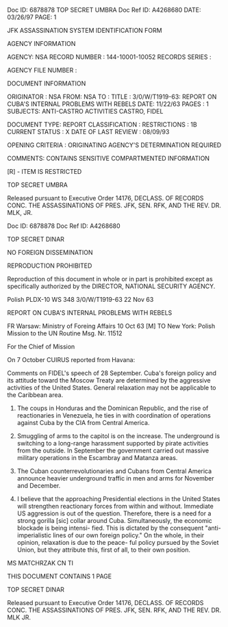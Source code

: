 Doc ID: 6878878
TOP SECRET UMBRA
Doc Ref ID: A4268680
DATE: 03/26/97
PAGE: 1

JFK ASSASSINATION SYSTEM
IDENTIFICATION FORM

AGENCY INFORMATION

AGENCY: NSA
RECORD NUMBER : 144-10001-10052
RECORDS SERIES :

AGENCY FILE NUMBER :

DOCUMENT INFORMATION

ORIGINATOR : NSA
FROM: NSA
TO :
TITLE :
3/0/W/T1919-63: REPORT ON CUBA'S INTERNAL PROBLEMS WITH REBELS
DATE: 11/22/63
PAGES : 1
SUBJECTS:
ANTI-CASTRO ACTIVITIES
CASTRO, FIDEL

DOCUMENT TYPE: REPORT
CLASSIFICATION :
RESTRICTIONS : 1B
CURRENT STATUS : X
DATE OF LAST REVIEW : 08/09/93

OPENING CRITERIA :
ORIGINATING AGENCY'S DETERMINATION REQUIRED

COMMENTS:
CONTAINS SENSITIVE COMPARTMENTED INFORMATION

[R] - ITEM IS RESTRICTED

TOP SECRET UMBRA

Released pursuant to Executive Order 14176, DECLASS. OF RECORDS CONC. THE ASSASSINATIONS OF PRES. JFK, SEN.
RFK, AND THE REV. DR. MLK, JR.

Doc ID: 6878878
Doc Ref ID: A4268680

TOP SECRET DINAR

NO FOREIGN DISSEMINATION

REPRODUCTION PROHIBITED

Reproduction of this document in
whole or in part is prohibited
except as specifically authorized
by the DIRECTOR, NATIONAL
SECURITY AGENCY.

Polish PLDX-10 WS 348 3/0/W/T1919-63
22 Nov 63

REPORT ON CUBA'S INTERNAL PROBLEMS WITH REBELS

FR Warsaw: Ministry of Foreing Affairs 10 Oct 63 [M]
TO New York: Polish Mission to the UN Routine
Msg. Nr. 11512

For the Chief of Mission

On 7 October CUIRUS reported from Havana:

Comments on FIDEL's speech of 28 September. Cuba's foreign policy and its
attitude toward the Moscow Treaty are determined by the aggressive activities of
the United States. General relaxation may not be applicable to the Caribbean area.

1. The coups in Honduras and the Dominican Republic, and the rise of
reactionaries in Venezuela, he ties in with coordination of operations against
Cuba by the CIA from Central America.

2. Smuggling of arms to the capitol is on the increase. The underground
is switching to a long-range harassment supported by pirate activities from the
outside. In September the government carried out massive military operations in
the Escambray and Matanza areas.

3. The Cuban counterrevolutionaries and Cubans from Central America
announce heavier underground traffic in men and arms for November and December.

4. I believe that the approaching Presidential elections in the United
States will strengthen reactionary forces from within and without. Immediate US
aggression is out of the question. Therefore, there is a need for a strong gorilla
[sic] collar around Cuba. Simultaneously, the economic blockade is being intensi-
fied. This is dictated by the consequent "anti-imperialistic lines of our own
foreign policy." On the whole, in their opinion, relaxation is due to the peace-
ful policy pursued by the Soviet Union, but they attribute this, first of all, to
their own position.

MS MATCHRZAK
CN TI

THIS DOCUMENT CONTAINS 1 PAGE

TOP SECRET DINAR

Released pursuant to Executive Order 14176, DECLASS. OF RECORDS CONC. THE ASSASSINATIONS OF PRES. JFK, SEN.
RFK, AND THE REV. DR. MLK JR.
